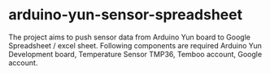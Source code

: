 # arduino-yun-sensor-spreadsheet
The project aims to push sensor data from Arduino Yun board to Google Spreadsheet / excel sheet.
Following components are required
Arduino Yun Development board, Temperature Sensor TMP36, Temboo account, Google account.
